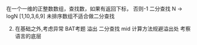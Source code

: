 在一个一维的正整数数组，查找数，如果有返回下标， 否则-1
二分查找 N -> logN
[1,10,3,6,9]   未排序数组不适合做二分查找

<!-- (min + max) /2 内存限制 -->

2. 在基础之外,考虑异常 BAT考题
    溢出 二分查找 mid 计算方法规避溢出处
    考察语言的底层